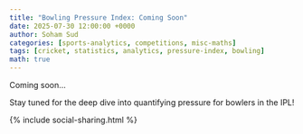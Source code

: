 ```yaml
---
title: "Bowling Pressure Index: Coming Soon"
date: 2025-07-30 12:00:00 +0000
author: Soham Sud
categories: [sports-analytics, competitions, misc-maths]
tags: [cricket, statistics, analytics, pressure-index, bowling]
math: true
---
```


Coming soon...

Stay tuned for the deep dive into quantifying pressure for bowlers in the IPL!

{% include social-sharing.html %} 